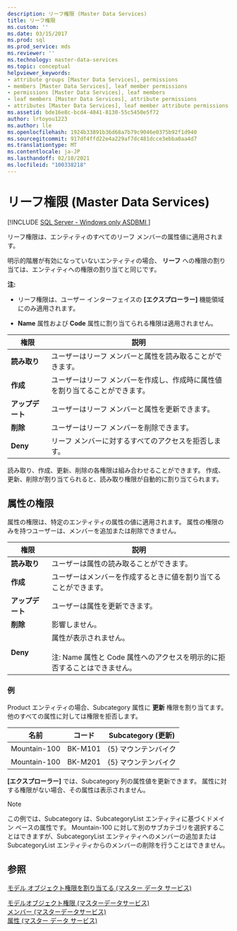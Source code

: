 ```yaml
---
description: リーフ権限 (Master Data Services)
title: リーフ権限
ms.custom: ''
ms.date: 03/15/2017
ms.prod: sql
ms.prod_service: mds
ms.reviewer: ''
ms.technology: master-data-services
ms.topic: conceptual
helpviewer_keywords:
- attribute groups [Master Data Services], permissions
- members [Master Data Services], leaf member permissions
- permissions [Master Data Services], leaf members
- leaf members [Master Data Services], attribute permissions
- attributes [Master Data Services], leaf member attribute permissions
ms.assetid: bde16e8c-bcd4-4041-8130-55c5450e5f72
author: lrtoyou1223
ms.author: lle
ms.openlocfilehash: 1924b33891b36d68a7b79c9046e0375b92f1d940
ms.sourcegitcommit: 917df4ffd22e4a229af7dc481dcce3ebba0aa4d7
ms.translationtype: MT
ms.contentlocale: ja-JP
ms.lasthandoff: 02/10/2021
ms.locfileid: "100338218"
---
```

# <a name="leaf-permissions-master-data-services"></a>リーフ権限 (Master Data Services)

[!INCLUDE [SQL Server - Windows only ASDBMI  ](../includes/applies-to-version/sql-windows-only-asdbmi.md)]

  リーフ権限は、エンティティのすべてのリーフ メンバーの属性値に適用されます。  
  
 明示的階層が有効になっていないエンティティの場合、 **リーフ** への権限の割り当ては、エンティティへの権限の割り当てと同じです。  
  
 **注:**  
  
-   リーフ権限は、ユーザー インターフェイスの **[エクスプローラー]** 機能領域にのみ適用されます。  
  
-   **Name** 属性および **Code** 属性に割り当てられる権限は適用されません。  
  
|権限|説明|  
|----------------|-----------------|  
|**読み取り**|ユーザーはリーフ メンバーと属性を読み取ることができます。|  
|**作成**|ユーザーはリーフ メンバーを作成し、作成時に属性値を割り当てることができます。|  
|**アップデート**|ユーザーはリーフ メンバーと属性を更新できます。|  
|**削除**|ユーザーはリーフ メンバーを削除できます。|  
|**Deny**|リーフ メンバーに対するすべてのアクセスを拒否します。|  
  
 読み取り、作成、更新、削除の各権限は組み合わせることができます。 作成、更新、削除が割り当てられると、読み取り権限が自動的に割り当てられます。  
  
## <a name="attribute-permissions"></a>属性の権限  
 属性の権限は、特定のエンティティの属性の値に適用されます。 属性の権限のみを持つユーザーは、メンバーを追加または削除できません。  
  
|権限|説明|  
|----------------|-----------------|  
|**読み取り**|ユーザーは属性の読み取ることができます。|  
|**作成**|ユーザーはメンバーを作成するときに値を割り当てることができます。|  
|**アップデート**|ユーザーは属性を更新できます。|  
|**削除**|影響しません。|  
|**Deny**|属性が表示されません。<br /><br /> 注: Name 属性と Code 属性へのアクセスを明示的に拒否することはできません。|  
  
### <a name="example"></a>例  
 Product エンティティの場合、Subcategory 属性に **更新** 権限を割り当てます。 他のすべての属性に対しては権限を拒否します。  
  
|名前|コード|Subcategory (更新)|  
|----------|----------|----------------------------|  
|Mountain-100|BK-M101|{5} マウンテンバイク|  
|Mountain-100|BK-M201|{5} マウンテンバイク|  
  
 **[エクスプローラー]** では、Subcategory 列の属性値を更新できます。 属性に対する権限がない場合、その属性は表示されません。  
  
> [!NOTE]  
>  この例では、Subcategory は、SubcategoryList エンティティに基づくドメイン ベースの属性です。 Mountain-100 に対して別のサブカテゴリを選択することはできますが、SubcategoryList エンティティへのメンバーの追加または SubcategoryList エンティティからのメンバーの削除を行うことはできません。  
  
## <a name="see-also"></a>参照  
 [モデル オブジェクト権限を割り当てる (マスター データ サービス)](../master-data-services/assign-model-object-permissions-master-data-services.md)   
    
 [モデルオブジェクト権限 &#40;マスターデータサービス&#41;](../master-data-services/model-object-permissions-master-data-services.md)   
 [メンバー &#40;マスターデータサービス&#41;](../master-data-services/members-master-data-services.md)   
 [属性 (マスター データ サービス)](../master-data-services/attributes-master-data-services.md)  
  
  
